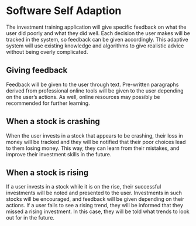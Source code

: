 # Software Self Adaption
The investment training application will give specific feedback on what the user did poorly and what they did well. Each decision the user makes will be tracked in the system, so feedback can be given accordingly. This adaptive system will use existing knowledge and algorithms to give realistic advice without being overly complicated.
## Giving feedback
Feedback will be given to the user through text. Pre-written paragraphs derived from professional online tools will be given to the user depending on the user’s actions. As well, online resources may possibly be recommended for further learning.
## When a stock is crashing
When the user invests in a stock that appears to be crashing, their loss in money will be tracked and they will be notified that their poor choices lead to them losing money. This way, they can learn from their mistakes, and improve their investment skills in the future.
## When a stock is rising
If a user invests in a stock while it is on the rise, their successful investments will be noted and presented to the user. Investments in such stocks will be encouraged, and feedback will be given depending on their actions. If a user fails to see a rising trend, they will be informed that they missed a rising investment. In this case, they will be told what trends to look out for in the future. 


